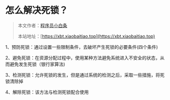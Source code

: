 # 怎么解决死锁？

> 本文作者：[程序员小白条](https://github.com/luoye6)
>
> 本站地址：[https://xbt.xiaobaitiao.top](https://xbt.xiaobaitiao.top)


1、预防死锁：通过设置一些限制条件，去破坏产生死锁的必要条件(四个条件)

2、避免死锁：在资源分配过程中，使用某种方法避免系统进入不安全的状态，从而避免发生死锁（银行家算法)

3、检测死锁：允许死锁的发生，但是通过系统的检测之后，采取一些措施，将死锁清除掉

4、解除死锁：该方法与检测死锁配合使用